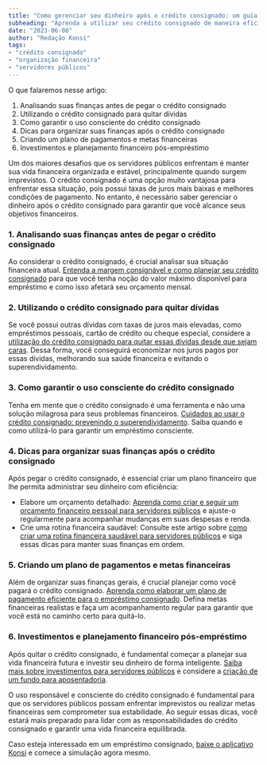 ```yaml
---
title: "Como gerenciar seu dinheiro após o crédito consignado: um guia para servidores públicos"
subheading: "Aprenda a utilizar seu crédito consignado de maneira eficiente para alcançar seus objetivos financeiros."
date: "2023-06-08"
author: "Redação Konsi"
tags:
- "crédito consignado"
- "organização financeira"
- "servidores públicos"
---
```


O que falaremos nesse artigo:

1. Analisando suas finanças antes de pegar o crédito consignado
2. Utilizando o crédito consignado para quitar dívidas
3. Como garantir o uso consciente do crédito consignado
4. Dicas para organizar suas finanças após o crédito consignado
5. Criando um plano de pagamentos e metas financeiras
6. Investimentos e planejamento financeiro pós-empréstimo

Um dos maiores desafios que os servidores públicos enfrentam é manter sua vida financeira organizada e estável, principalmente quando surgem imprevistos. O crédito consignado é uma opção muito vantajosa para enfrentar essa situação, pois possui taxas de juros mais baixas e melhores condições de pagamento. No entanto, é necessário saber gerenciar o dinheiro após o crédito consignado para garantir que você alcance seus objetivos financeiros.

### 1. Analisando suas finanças antes de pegar o crédito consignado

Ao considerar o crédito consignado, é crucial analisar sua situação financeira atual. [Entenda a margem consignável e como planejar seu crédito consignado](https://konsi.com.br/postagens/entendendo-a-margem-consignvel-como-planejar-seu-crdito-consignado) para que você tenha noção do valor máximo disponível para empréstimo e como isso afetará seu orçamento mensal.

### 2. Utilizando o crédito consignado para quitar dívidas

Se você possui outras dívidas com taxas de juros mais elevadas, como empréstimos pessoais, cartão de crédito ou cheque especial, considere a [utilização do crédito consignado para quitar essas dívidas desde que sejam caras](https://konsi.com.br/postagens/como-usar-o-crdito-consignado-para-quitar-dvidas-caras). Dessa forma, você conseguirá economizar nos juros pagos por essas dívidas, melhorando sua saúde financeira e evitando o superendividamento.

### 3. Como garantir o uso consciente do crédito consignado

Tenha em mente que o crédito consignado é uma ferramenta e não uma solução milagrosa para seus problemas financeiros. [Cuidados ao usar o crédito consignado: prevenindo o superendividamento](https://konsi.com.br/postagens/cuidados-ao-usar-o-crdito-consignado-prevenindo-o-superendividamento). Saiba quando e como utilizá-lo para garantir um empréstimo consciente.

### 4. Dicas para organizar suas finanças após o crédito consignado

Após pegar o crédito consignado, é essencial criar um plano financeiro que lhe permita administrar seu dinheiro com eficiência:

- Elabore um orçamento detalhado: [Aprenda como criar e seguir um orçamento financeiro pessoal para servidores públicos](https://konsi.com.br/postagens/como-criar-e-seguir-um-oramento-financeiro-pessoal-para-servidores-pblicos) e ajuste-o regularmente para acompanhar mudanças em suas despesas e renda.
- Crie uma rotina financeira saudável: Consulte este artigo sobre [como criar uma rotina financeira saudável para servidores públicos](https://konsi.com.br/postagens/como-criar-uma-rotina-financeira-saudvel-para-servidores-pblicos) e siga essas dicas para manter suas finanças em ordem.

### 5. Criando um plano de pagamentos e metas financeiras

Além de organizar suas finanças gerais, é crucial planejar como você pagará o crédito consignado. [Aprenda como elaborar um plano de pagamento eficiente para o empréstimo consignado](https://konsi.com.br/postagens/como-elaborar-um-plano-de-pagamento-eficiente-para-o-emprstimo-consignado). Defina metas financeiras realistas e faça um acompanhamento regular para garantir que você está no caminho certo para quitá-lo.

### 6. Investimentos e planejamento financeiro pós-empréstimo

Após quitar o crédito consignado, é fundamental começar a planejar sua vida financeira futura e investir seu dinheiro de forma inteligente. [Saiba mais sobre investimentos para servidores públicos](https://konsi.com.br/postagens/investimento-para-servidores-pblicos-conhecendo-as-melhores-opes) e considere a [criação de um fundo para aposentadoria](https://konsi.com.br/postagens/como-criar-um-fundo-para-aposentadoria-guia-completo-para-servidores-pblicos).

O uso responsável e consciente do crédito consignado é fundamental para que os servidores públicos possam enfrentar imprevistos ou realizar metas financeiras sem comprometer sua estabilidade. Ao seguir essas dicas, você estará mais preparado para lidar com as responsabilidades do crédito consignado e garantir uma vida financeira equilibrada.

Caso esteja interessado em um empréstimo consignado, [baixe o aplicativo Konsi](https://konsi.com.br/app-download) e comece a simulação agora mesmo.